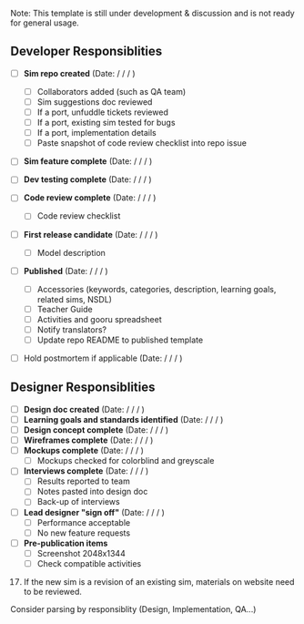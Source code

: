 Note: This template is still under development & discussion and is not ready for general usage.

## Developer Responsiblities

- [ ] **Sim repo created** (Date: / / / ) 
  - [ ] Collaborators added (such as QA team) 
  - [ ] Sim suggestions doc reviewed
  - [ ] If a port, unfuddle tickets reviewed
  - [ ] If a port, existing sim tested for bugs
  - [ ] If a port, implementation details 
  - [ ] Paste snapshot of code review checklist into repo issue
- [ ] **Sim feature complete** (Date: / / / ) 
- [ ] **Dev testing complete** (Date: / / / ) 

- [ ] **Code review complete** (Date: / / / ) 
  - [ ] Code review checklist
- [ ] **First release candidate** (Date: / / / ) 

  - [ ] Model description 
- [ ] **Published** (Date: / / / ) 
  - [ ] Accessories (keywords, categories, description, learning goals, related sims, NSDL)
  - [ ] Teacher Guide
  - [ ] Activities and gooru spreadsheet
  - [ ] Notify translators?
  - [ ] Update repo README to published template
- [ ] Hold postmortem if applicable (Date: / / / ) 

## Designer Responsiblities
- [ ] **Design doc created** (Date: / / / ) 
- [ ] **Learning goals and standards identified** (Date: / / / )
- [ ] **Design concept complete**  (Date: / / / )
- [ ] **Wireframes complete** (Date: / / / ) 
- [ ] **Mockups complete** (Date: / / / ) 
  - [ ] Mockups checked for colorblind and greyscale
- [ ] **Interviews complete** (Date: / / / ) 
  - [ ] Results reported to team
  - [ ] Notes pasted into design doc
  - [ ] Back-up of interviews
- [ ] **Lead designer "sign off"** (Date: / / / ) 
  - [ ] Performance acceptable
  - [ ] No new feature requests
- [ ] **Pre-publication items** 
  - [ ] Screenshot 2048x1344
  - [ ] Check compatible activities
17) If the new sim is a revision of an existing sim, materials on website need to be reviewed.

Consider parsing by responsiblity (Design, Implementation, QA...)
